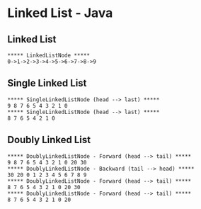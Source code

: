 # Linked List - Java

## Linked List
```
***** LinkedListNode *****
0->1->2->3->4->5->6->7->8->9
```

## Single Linked List
```
***** SingleLinkedListNode (head --> last) *****
9 8 7 6 5 4 3 2 1 0 
***** SingleLinkedListNode (head --> last) *****
8 7 6 5 4 2 1 0 
```

## Doubly Linked List
```
***** DoublyLinkedListNode - Forward (head --> tail) *****
9 8 7 6 5 4 3 2 1 0 20 30 
***** DoublyLinkedListNode - Backward (tail --> head) *****
30 20 0 1 2 3 4 5 6 7 8 9 
***** DoublyLinkedListNode - Forward (head --> tail) *****
8 7 6 5 4 3 2 1 0 20 30 
***** DoublyLinkedListNode - Forward (head --> tail) *****
8 7 6 5 4 3 2 1 0 20 
```